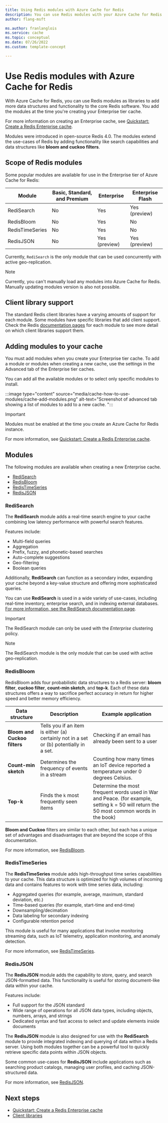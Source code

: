 ```yaml
---
title: Using Redis modules with Azure Cache for Redis
description: You can use Redis modules with your Azure Cache for Redis instances.
author: flang-msft

ms.author: franlanglois
ms.service: cache
ms.topic: conceptual
ms.date: 07/26/2022
ms.custom: template-concept

---
```

# Use Redis modules with Azure Cache for Redis

With Azure Cache for Redis, you can use Redis modules as libraries to add more data structures and functionality to the core Redis software. You add the modules at the time you're creating your Enterprise tier cache.

For more information on creating an Enterprise cache, see [Quickstart: Create a Redis Enterprise cache](quickstart-create-redis-enterprise.md).

Modules were introduced in open-source Redis 4.0. The modules extend the use-cases of Redis by adding functionality like search capabilities and data structures like **bloom and cuckoo filters**.

## Scope of Redis modules

Some popular modules are available for use in the Enterprise tier of Azure Cache for Redis:

| Module |Basic, Standard, and Premium  |Enterprise  |Enterprise Flash  |
|---------|---------|---------|---------|
|RediSearch   |    No   |    Yes     | Yes (preview)    |
|RedisBloom   |      No   |    Yes    |   No    |
|RedisTimeSeries |   No    |    Yes   |   No    |
|RedisJSON  |     No    |  Yes (preview)    |   Yes (preview)      |

Currently, `RediSearch` is the only module that can be used concurrently with active geo-replication.

> [!NOTE]
> Currently, you can't manually load any modules into Azure Cache for Redis. Manually updating modules version is also not possible.
>

## Client library support

The standard Redis client libraries have a varying amounts of support for each module. Some modules have specific libraries that add client support. Check the Redis [documentation pages](#modules) for each module to see more detail on which client libraries support them.

## Adding modules to your cache

You must add modules when you create your Enterprise tier cache. To add a module or modules when creating a new cache, use the settings in the Advanced tab of the Enterprise tier caches.

You can add all the available modules or to select only specific modules to install.

:::image type="content" source="media/cache-how-to-use-modules/cache-add-modules.png" alt-text="Screenshot of advanced tab showing a list of modules to add to a new cache. ":::

> [!IMPORTANT]
> Modules must be enabled at the time you create an Azure Cache for Redis instance.

For more information, see [Quickstart: Create a Redis Enterprise cache](quickstart-create-redis-enterprise.md).

## Modules

The following modules are available when creating a new Enterprise cache.

- [RediSearch](#redisearch)
- [RedisBloom](#redisbloom)
- [RedisTimeSeries](#redistimeseries)
- [RedisJSON](#redisjson)

### RediSearch

The **RediSearch** module adds a real-time search engine to your cache combining low latency performance with powerful search features.

Features include:

- Multi-field queries
- Aggregation
- Prefix, fuzzy, and phonetic-based searches
- Auto-complete suggestions
- Geo-filtering
- Boolean queries

Additionally, **RediSearch** can function as a secondary index, expanding your cache beyond a key-value structure and offering more sophisticated queries.

You can use **RediSearch** is used in a wide variety of use-cases, including real-time inventory, enterprise search, and in indexing external databases. [For more information, see the RediSearch documentation page](https://redis.io/docs/stack/search/).

>[!IMPORTANT]
> The RediSearch module can only be used with the _Enterprise_ clustering policy.

>[!NOTE]
> The RediSearch module is the only module that can be used with active geo-replication.

### RedisBloom

RedisBloom adds four probabilistic data structures to a Redis server: **bloom filter**, **cuckoo filter**, **count-min sketch**, and **top-k**. Each of these data structures offers a way to sacrifice perfect accuracy in return for higher speed and better memory efficiency.

| **Data structure**   |  **Description**      |  **Example application**|
| ---------------------|------------------------|-------------------------|
| **Bloom and Cuckoo filters** | Tells you if an item is either (a) certainly not in a set or (b) potentially in a set.    |   Checking if an email has already been sent to a user|
|**Count-min sketch** | Determines the frequency of events in a stream | Counting how many times an IoT device reported a temperature under 0 degrees Celsius.  |
|**Top-k**   | Finds the `k` most frequently seen items |  Determine the most frequent words used in War and Peace. (for example, setting k = 50 will return the 50 most common words in the book) |

**Bloom and Cuckoo** filters are similar to each other, but each has a unique set of advantages and disadvantages that are beyond the scope of
this documentation.

For more information, see [RedisBloom](https://redis.io/docs/stack/bloom/).

### RedisTimeSeries

The **RedisTimeSeries** module adds high-throughput time series capabilities to your cache. This data structure is optimized for high volumes of incoming data and contains features to work with time series data, including:

- Aggregated queries (for example, average, maximum, standard deviation, etc.)
- Time-based queries (for example, start-time and end-time)
- Downsampling/decimation
- Data labeling for secondary indexing
- Configurable retention period

This module is useful for many applications that involve monitoring streaming data, such as IoT telemetry, application monitoring, and anomaly detection.

For more information, see [RedisTimeSeries](https://redis.io/docs/stack/timeseries/).

### RedisJSON

The **RedisJSON** module adds the capability to store, query, and search JSON-formatted data. This functionality is useful for storing document-like data within your cache.

Features include:

- Full support for the JSON standard
- Wide range of operations for all JSON data types, including objects, numbers, arrays, and strings
- Dedicated syntax and fast access to select and update elements inside documents

The **RedisJSON** module is also designed for use with the **RediSearch** module to provide integrated indexing and querying of data within a Redis server. Using both modules together can be a powerful tool to quickly retrieve specific data points within JSON objects.

Some common use-cases for **RedisJSON** include applications such as searching product catalogs, managing user profiles, and caching JSON-structured data.

For more information, see [RedisJSON](https://redis.io/docs/stack/json/).

## Next steps

- [Quickstart: Create a Redis Enterprise cache](quickstart-create-redis-enterprise.md)
- [Client libraries](cache-best-practices-client-libraries.md)
